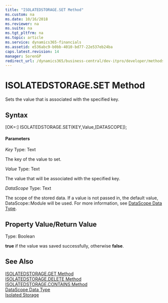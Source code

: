 ```yaml
---
title: "ISOLATEDSTORAGE.SET Method"
ms.custom: na
ms.date: 10/16/2018
ms.reviewer: na
ms.suite: na
ms.tgt_pltfrm: na
ms.topic: article
ms.service: dynamics365-financials
ms.assetid: e536abc9-b0bb-4010-bd77-22e537eb24ba
caps.latest.revision: 14
manager: SorenGP
redirect_url: /dynamics365/business-central/dev-itpro/developer/methods-auto/library
---
```


# ISOLATEDSTORAGE.SET Method
Sets the value that is associated with the specified key.

## Syntax  
[OK=:] ISOLATEDSTORAGE.SET(KEY,Value,[DATASCOPE]);

#### Parameters
*Key*
Type: Text

The key of the value to set.

*Value*
Type: Text

The value that will be associated with the specified key.

*DataScope*
Type: Text

The scope of the stored data. If a value is not passed in, the default value, DataScope::Module will be used. For more information, see [DataScope Data Type](../datatypes/devenv-data-scope-type.md).

## Property Value/Return Value
Type: Boolean

**true** if the value was saved successfully, otherwise **false**.

## See Also  
[ISOLATEDSTORAGE.GET Method](devenv-isolated-storage-get.md)  
[ISOLATEDSTORAGE.DELETE Method](devenv-isolated-storage-delete.md)  
[ISOLATEDSTORAGE.CONTAINS Method](devenv-isolated-storage-contains.md)  
[DataScope Data Type](../datatypes/devenv-data-scope-type.md)  
[Isolated Storage](../../developer/devenv-isolated-storage.md)
